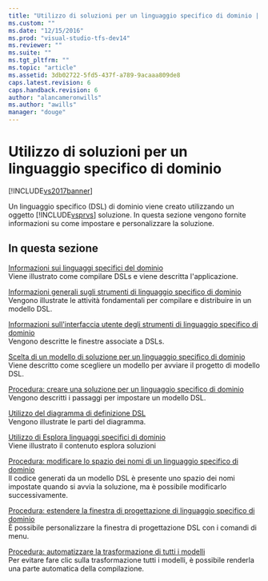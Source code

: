 ```yaml
---
title: "Utilizzo di soluzioni per un linguaggio specifico di dominio | Microsoft Docs"
ms.custom: ""
ms.date: "12/15/2016"
ms.prod: "visual-studio-tfs-dev14"
ms.reviewer: ""
ms.suite: ""
ms.tgt_pltfrm: ""
ms.topic: "article"
ms.assetid: 3db02722-5fd5-437f-a789-9acaaa809de8
caps.latest.revision: 6
caps.handback.revision: 6
author: "alancameronwills"
ms.author: "awills"
manager: "douge"
---
```

# Utilizzo di soluzioni per un linguaggio specifico di dominio
[!INCLUDE[vs2017banner](../code-quality/includes/vs2017banner.md)]

Un linguaggio specifico \(DSL\) di dominio viene creato utilizzando un oggetto [!INCLUDE[vsprvs](../code-quality/includes/vsprvs_md.md)] soluzione.  In questa sezione vengono fornite informazioni su come impostare e personalizzare la soluzione.  
  
## In questa sezione  
 [Informazioni sui linguaggi specifici del dominio](../modeling/about-domain-specific-languages.md)  
 Viene illustrato come compilare DSLs e viene descritta l'applicazione.  
  
 [Informazioni generali sugli strumenti di linguaggio specifico di dominio](../modeling/overview-of-domain-specific-language-tools.md)  
 Vengono illustrate le attività fondamentali per compilare e distribuire in un modello DSL.  
  
 [Informazioni sull'interfaccia utente degli strumenti di linguaggio specifico di dominio](../modeling/overview-of-the-domain-specific-language-tools-user-interface.md)  
 Vengono descritte le finestre associate a DSLs.  
  
 [Scelta di un modello di soluzione per un linguaggio specifico di dominio](../modeling/choosing-a-domain-specific-language-solution-template.md)  
 Viene descritto come scegliere un modello per avviare il progetto di modello DSL.  
  
 [Procedura: creare una soluzione per un linguaggio specifico di dominio](../modeling/how-to-create-a-domain-specific-language-solution.md)  
 Vengono descritti i passaggi per impostare un modello DSL.  
  
 [Utilizzo del diagramma di definizione DSL](../modeling/working-with-the-dsl-definition-diagram.md)  
 Vengono illustrate le parti del diagramma.  
  
 [Utilizzo di Esplora linguaggi specifici di dominio](../modeling/working-with-the-domain-specific-language-explorer.md)  
 Viene illustrato il contenuto esplora soluzioni  
  
 [Procedura: modificare lo spazio dei nomi di un linguaggio specifico di dominio](../modeling/how-to-change-the-namespace-of-a-domain-specific-language.md)  
 Il codice generati da un modello DSL è presente uno spazio dei nomi impostate quando si avvia la soluzione, ma è possibile modificarlo successivamente.  
  
 [Procedura: estendere la finestra di progettazione di linguaggio specifico di dominio](../modeling/how-to-extend-the-domain-specific-language-designer.md)  
 È possibile personalizzare la finestra di progettazione DSL con i comandi di menu.  
  
 [Procedura: automatizzare la trasformazione di tutti i modelli](http://msdn.microsoft.com/it-it/b63cfe20-fe5e-47cc-9506-59b29bca768a)  
 Per evitare fare clic sulla trasformazione tutti i modelli, è possibile renderla una parte automatica della compilazione.
